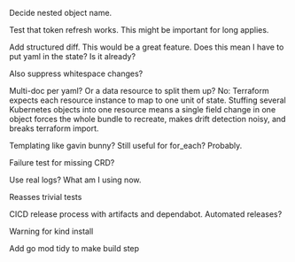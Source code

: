 Decide nested object name.

Test that token refresh works. This might be important for long applies.

Add structured diff. This would be a great feature. Does this mean I have to put yaml in the state? Is it already?

Also suppress whitespace changes?

Multi-doc per yaml? Or a data resource to split them up?
No: Terraform expects each resource instance to map to one unit of state. Stuffing several Kubernetes objects into one resource means a single field change in one object forces the whole bundle to recreate, makes drift detection noisy, and breaks terraform import.


Templating like gavin bunny? Still useful for for_each? Probably.

Failure test for missing CRD?

Use real logs? What am I using now.

Reasses trivial tests

CICD release process with artifacts and dependabot. Automated releases?

Warning for kind install

Add go mod tidy to make build step
